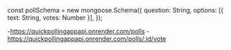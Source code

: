 const pollSchema = new mongoose.Schema({
question: String,
options: [{ text: String, votes: Number }],
});

-https://quickpollingappapi.onrender.com/polls -https://quickpollingappapi.onrender.com/polls/:id/vote
